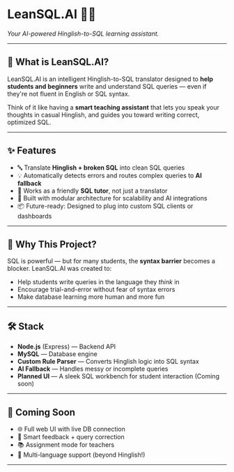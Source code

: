 # LeanSQL.AI 🧠💬  
*Your AI-powered Hinglish-to-SQL learning assistant.*

---

## 🚀 What is LeanSQL.AI?

LeanSQL.AI is an intelligent Hinglish-to-SQL translator designed to **help students and beginners** write and understand SQL queries — even if they're not fluent in English or SQL syntax.

Think of it like having a **smart teaching assistant** that lets you speak your thoughts in casual Hinglish, and guides you toward writing correct, optimized SQL.

---

## ✨ Features

- 🔤 Translate **Hinglish + broken SQL** into clean SQL queries
- 💡 Automatically detects errors and routes complex queries to **AI fallback**
- 🤖 Works as a friendly **SQL tutor**, not just a translator
- 🧱 Built with modular architecture for scalability and AI integrations
- 📦 Future-ready: Designed to plug into custom SQL clients or dashboards

---

## 🎯 Why This Project?

SQL is powerful — but for many students, the **syntax barrier** becomes a blocker. LeanSQL.AI was created to:

- Help students write queries in the language they *think* in  
- Encourage trial-and-error without fear of syntax errors  
- Make database learning more human and more fun

---

## 🛠️ Stack

- **Node.js** (Express) — Backend API
- **MySQL** — Database engine
- **Custom Rule Parser** — Converts Hinglish logic into SQL syntax
- **AI Fallback** — Handles messy or incomplete queries
- **Planned UI** — A sleek SQL workbench for student interaction (Coming soon)

---

## 🧩 Coming Soon

- 🌐 Full web UI with live DB connection
- 🧠 Smart feedback + query correction
- 📚 Assignment mode for teachers
- 👥 Multi-language support (beyond Hinglish!)

---
